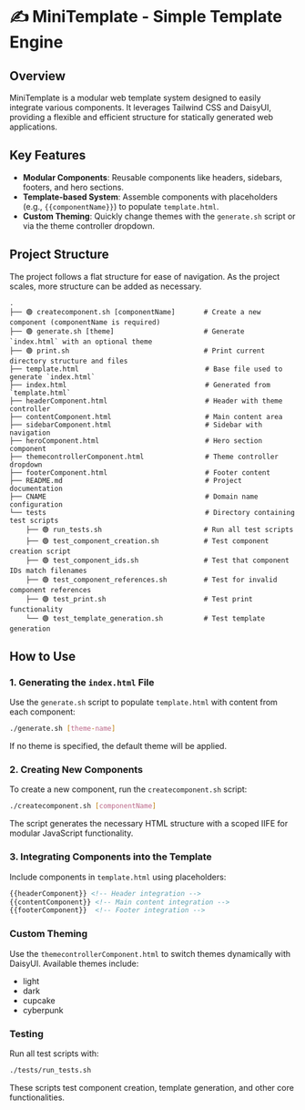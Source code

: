 
# ✍️ MiniTemplate - Simple Template Engine

## Overview
MiniTemplate is a modular web template system designed to easily integrate various components. It leverages Tailwind CSS and DaisyUI, providing a flexible and efficient structure for statically generated web applications.

## Key Features
- **Modular Components**: Reusable components like headers, sidebars, footers, and hero sections.
- **Template-based System**: Assemble components with placeholders (e.g., `{{componentName}}`) to populate `template.html`.
- **Custom Theming**: Quickly change themes with the `generate.sh` script or via the theme controller dropdown.

## Project Structure
The project follows a flat structure for ease of navigation. As the project scales, more structure can be added as necessary.

```
.
├── 🟢 createcomponent.sh [componentName]       # Create a new component (componentName is required)
├── 🟢 generate.sh [theme]                      # Generate `index.html` with an optional theme
├── 🟢 print.sh                                 # Print current directory structure and files
├── template.html                               # Base file used to generate `index.html`
├── index.html                                  # Generated from `template.html`
├── headerComponent.html                        # Header with theme controller
├── contentComponent.html                       # Main content area
├── sidebarComponent.html                       # Sidebar with navigation
├── heroComponent.html                          # Hero section component
├── themecontrollerComponent.html               # Theme controller dropdown
├── footerComponent.html                        # Footer content
├── README.md                                   # Project documentation
├── CNAME                                       # Domain name configuration
└── tests                                       # Directory containing test scripts
    ├── 🟢 run_tests.sh                         # Run all test scripts
    ├── 🟢 test_component_creation.sh           # Test component creation script
    ├── 🟢 test_component_ids.sh                # Test that component IDs match filenames
    ├── 🟢 test_component_references.sh         # Test for invalid component references
    ├── 🟢 test_print.sh                        # Test print functionality
    └── 🟢 test_template_generation.sh          # Test template generation
```

## How to Use

### 1. Generating the `index.html` File
Use the `generate.sh` script to populate `template.html` with content from each component:

```bash
./generate.sh [theme-name]
```

If no theme is specified, the default theme will be applied.

### 2. Creating New Components
To create a new component, run the `createcomponent.sh` script:

```bash
./createcomponent.sh [componentName]
```

The script generates the necessary HTML structure with a scoped IIFE for modular JavaScript functionality.

### 3. Integrating Components into the Template
Include components in `template.html` using placeholders:

```html
{{headerComponent}} <!-- Header integration -->
{{contentComponent}} <!-- Main content integration -->
{{footerComponent}}  <!-- Footer integration -->
```

### Custom Theming
Use the `themecontrollerComponent.html` to switch themes dynamically with DaisyUI. Available themes include:

- light
- dark
- cupcake
- cyberpunk

### Testing
Run all test scripts with:

```bash
./tests/run_tests.sh
```

These scripts test component creation, template generation, and other core functionalities.

